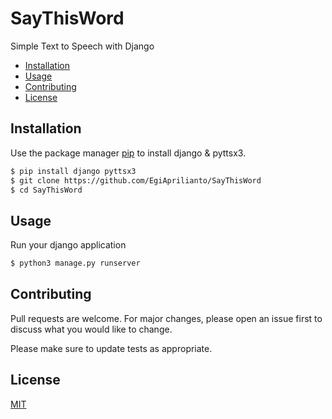 # SayThisWord

Simple Text to Speech with Django

- [Installation](#installation)
- [Usage](#usage)
- [Contributing](#contributing)
- [License](#license)

## Installation

Use the package manager [pip](https://pip.pypa.io/en/stable/) to install django & pyttsx3.

```bash
$ pip install django pyttsx3
$ git clone https://github.com/EgiAprilianto/SayThisWord
$ cd SayThisWord  
```

## Usage
Run your django application
```bash
$ python3 manage.py runserver
```

## Contributing
Pull requests are welcome. For major changes, please open an issue first to discuss what you would like to change.

Please make sure to update tests as appropriate.

## License
[MIT](https://choosealicense.com/licenses/mit/)
